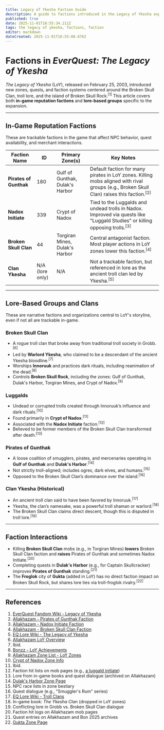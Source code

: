 ```yaml
---
title: Legacy of Ykesha Faction Guide
description: A guide to factions introduced in the Legacy of Ykesha expansion
published: true
date: 2025-11-01T16:55:34.211Z
tags: the legacy of ykesha, factions, faction
editor: markdown
dateCreated: 2025-11-01T16:55:08.876Z
---
```


# Factions in *EverQuest: The Legacy of Ykesha*

*The Legacy of Ykesha* (LoY), released on February 25, 2003, introduced new zones, quests, and faction systems centered around the Broken Skull Clan, troll lore, and the island of Broken Skull Rock.<sup>[1]</sup> This article covers both **in-game reputation factions** and **lore-based groups** specific to the expansion.

---

## In-Game Reputation Factions

These are trackable factions in the game that affect NPC behavior, quest availability, and merchant interactions.

| Faction Name | ID | Primary Zone(s) | Key Notes |
|--------------|----|------------------|-----------|
| **Pirates of Gunthak** | 180 | Gulf of Gunthak, Dulak's Harbor | Default faction for many pirates in LoY zones. Killing mobs aligned with rival groups (e.g., Broken Skull Clan) raises this faction.<sup>[2]</sup> |
| **Nadox Initiate** | 339 | Crypt of Nadox | Tied to the Luggalds and undead trolls in Nadox. Improved via quests like "Luggald Studies" or killing opposing trolls.<sup>[3]</sup> |
| **Broken Skull Clan** | 44 | Torgiran Mines, Dulak's Harbor | Central antagonist faction. Most player actions in LoY zones lower this faction.<sup>[4]</sup> |
| **Clan Ykesha** | N/A (lore only) | N/A | Not a trackable faction, but referenced in lore as the ancient troll clan led by Ykesha.<sup>[5]</sup> |

---

## Lore-Based Groups and Clans

These are narrative factions and organizations central to LoY's storyline, even if not all are trackable in-game.

### Broken Skull Clan
- A rogue troll clan that broke away from traditional troll society in Grobb.<sup>[6]</sup>
- Led by **Warlord Ykesha**, who claimed to be a descendant of the ancient Ykesha bloodline.<sup>[7]</sup>
- Worships **Innoruuk** and practices dark rituals, including reanimation of the dead.<sup>[8]</sup>
- Controls **Broken Skull Rock**, including the zones: Gulf of Gunthak, Dulak's Harbor, Torgiran Mines, and Crypt of Nadox.<sup>[9]</sup>

### Luggalds
- Undead or corrupted trolls created through Innoruuk’s influence and dark rituals.<sup>[10]</sup>
- Found primarily in **Crypt of Nadox**.<sup>[11]</sup>
- Associated with the **Nadox Initiate** faction.<sup>[12]</sup>
- Believed to be former members of the Broken Skull Clan transformed after death.<sup>[13]</sup>

### Pirates of Gunthak
- A loose coalition of smugglers, pirates, and mercenaries operating in **Gulf of Gunthak** and **Dulak's Harbor**.<sup>[14]</sup>
- Not strictly troll-aligned; includes ogres, dark elves, and humans.<sup>[15]</sup>
- Opposed to the Broken Skull Clan’s dominance over the island.<sup>[16]</sup>

### Clan Ykesha (Historical)
- An ancient troll clan said to have been favored by Innoruuk.<sup>[17]</sup>
- Ykesha, the clan’s namesake, was a powerful troll shaman or warlord.<sup>[18]</sup>
- The Broken Skull Clan claims direct descent, though this is disputed in troll lore.<sup>[19]</sup>

---

## Faction Interactions

- Killing **Broken Skull Clan** mobs (e.g., in Torgiran Mines) **lowers** Broken Skull Clan faction and **raises** Pirates of Gunthak and sometimes Nadox Initiate.<sup>[20]</sup>
- Completing quests in **Dulak's Harbor** (e.g., for Captain Skullcracker) improves **Pirates of Gunthak** standing.<sup>[21]</sup>
- The **Froglok** city of **Gukta** (added in LoY) has no direct faction impact on Broken Skull Rock, but shares lore ties via troll-froglok rivalry.<sup>[22]</sup>

---

## References

1. [EverQuest Fandom Wiki - Legacy of Ykesha](https://everquest.fandom.com/wiki/EverQuest:_Legacy_of_Ykesha)  
2. [Allakhazam - Pirates of Gunthak Faction](https://everquest.allakhazam.com/db/faction.html?faction=180)  
3. [Allakhazam - Nadox Initiate Faction](https://everquest.allakhazam.com/db/faction.html?faction=339)  
4. [Allakhazam - Broken Skull Clan Faction](https://everquest.allakhazam.com/db/faction.html?faction=44)  
5. [EQ Lore Wiki - The Legacy of Ykesha](https://everquestlore.fandom.com/wiki/The_Legacy_of_Ykesha)  
6. [Allakhazam LoY Overview](https://everquest.allakhazam.com/wiki/EQ:_The_Legacy_of_Ykesha)  
7. Ibid.  
8. [Bonzz - LoY Achievements](https://www.bonzz.com/loyach.htm)  
9. [Allakhazam Zone List - LoY Zones](https://everquest.allakhazam.com/db/zones.html)  
10. [Crypt of Nadox Zone Info](https://everquest.allakhazam.com/db/zone.html?zstrat=222)  
11. Ibid.  
12. Faction hit lists on mob pages (e.g., [a luggald initiate](https://everquest.allakhazam.com/db/npc.html?id=10000))  
13. Lore from in-game books and quest dialogue (archived on Allakhazam)  
14. [Dulak's Harbor Zone Page](https://everquest.allakhazam.com/db/zone.html?zstrat=221)  
15. NPC race lists in zone bestiary  
16. Quest dialogue (e.g., "Smuggler's Rum" series)  
17. [EQ Lore Wiki - Troll Clans](https://everquestlore.fandom.com/wiki/Troll)  
18. In-game book: *The Ykesha Clan* (dropped in LoY zones)  
19. Conflicting lore in Grobb vs. Broken Skull Clan dialogue  
20. Faction hit logs on Allakhazam mob pages  
21. Quest entries on Allakhazam and Bon 2025 archives  
22. [Gukta Zone Page](https://everquest.allakhazam.com/db/zone.html?zstrat=223)
